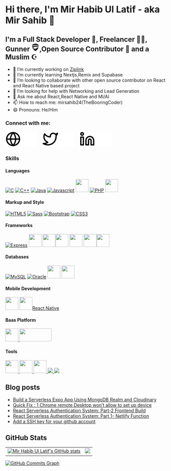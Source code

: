 # Hi there, I'm Mir Habib Ul Latif - aka Mir Sahib 👋

## I'm a Full Stack Developer 🏏, Freelancer 👩‍💻, Gunner <img src="./img/gunner.svg" width="25" height="25" />,Open Source Contributor 🤝 and a Muslim ☪

-   🔭 I’m currently working on [Ziplink](https://www.0li.pw/)
-   🌱 I’m currently learning Nextjs,Remix and Supabase
-   👯 I’m looking to collaborate with other open source contributor on React and React Native based project
-   🤔 I’m looking for help with Networking and Lead Generation
-   💬 Ask me about React,React Native and Ml/AI
-   📫 How to reach me: mirsahib24(TheBooringCoder)
-   😄 Pronouns: He/Him

### Connect with me:

[![website](./img/globe-light.svg)](https://mirsahib.xyz#gh-light-mode-only)
[![website](./img/globe-dark.svg)](https://mirsahib.xyz#gh-light-mode-only)
&nbsp;&nbsp;
[![website](./img/twitter-light.svg)](https://twitter.com/therealmirsahib#gh-light-mode-only)
[![website](./img/twitter-dark.svg)](https://twitter.com/codestackr#gh-dark-mode-only)
&nbsp;&nbsp;
[![website](./img/linkedin-light.svg)](https://www.linkedin.com/in/mir-habib-ul-latif-2b4ba9138#gh-light-mode-only)
[![website](./img/linkedin-dark.svg)](https://www.linkedin.com/in/mir-habib-ul-latif-2b4ba9138#gh-dark-mode-only)

### Skills
#### Languages
<p align="left">
<a href="https://docs.microsoft.com/en-us/cpp/?view=msvc-170" target="_blank" rel="noreferrer"><img src="https://raw.githubusercontent.com/danielcranney/readme-generator/main/public/icons/skills/c-colored.svg" width="40" height="40" alt="C" /></a>
<a href="https://docs.microsoft.com/en-us/cpp/?view=msvc-170" target="_blank" rel="noreferrer"><img src="https://raw.githubusercontent.com/danielcranney/readme-generator/main/public/icons/skills/cplusplus-colored.svg" width="40" height="40" alt="C++" /></a>
<a href="https://www.oracle.com/java/" target="_blank" rel="noreferrer"><img src="https://raw.githubusercontent.com/danielcranney/readme-generator/main/public/icons/skills/java-colored.svg" width="40" height="40" alt="Java" /></a>
<a href="https://developer.mozilla.org/en-US/docs/Web/JavaScript" target="_blank" rel="noreferrer"><img src="https://raw.githubusercontent.com/danielcranney/readme-generator/main/public/icons/skills/javascript-colored.svg" width="40" height="40" alt="Javascript" /></a>
<a href="https://developer.mozilla.org/en-US/docs/Web/JavaScript" target="_blank" rel="noreferrer">
<img src="https://cdn.jsdelivr.net/gh/devicons/devicon/icons/typescript/typescript-original.svg" width=40 height="40" /></a>
<a href="https://www.php.net/" target="_blank" rel="noreferrer"><img src="https://raw.githubusercontent.com/danielcranney/readme-generator/main/public/icons/skills/php-colored.svg" width="40" height="40" alt="PHP" /></a>
<a href="https://www.python.org/" target="_blank" rel="noreferrer"><img src="https://cdn.jsdelivr.net/gh/devicons/devicon/icons/python/python-original.svg" width="40" height="40" /></a>


#### Markup and Style
<a href="https://developer.mozilla.org/en-US/docs/Glossary/HTML5" target="_blank" rel="noreferrer"><img src="https://raw.githubusercontent.com/danielcranney/readme-generator/main/public/icons/skills/html5-colored.svg" width="40" height="40" alt="HTML5" /></a>
<a href="https://sass-lang.com/" target="_blank" rel="noreferrer"><img src="https://raw.githubusercontent.com/danielcranney/readme-generator/main/public/icons/skills/sass-colored.svg" width="40" height="40" alt="Sass" /></a>
<a href="https://getbootstrap.com/" target="_blank" rel="noreferrer"><img src="https://raw.githubusercontent.com/danielcranney/readme-generator/main/public/icons/skills/bootstrap-colored.svg" width="40" height="40" alt="Bootstrap" /></a>
<a href="https://www.w3.org/TR/CSS/#css" target="_blank" rel="noreferrer"><img src="https://raw.githubusercontent.com/danielcranney/readme-generator/main/public/icons/skills/css3-colored.svg" width="40" height="40" alt="CSS3" /></a>
<!-- <a href="https://nodejs.org/en/" target="_blank" rel="noreferrer"><img src="https://raw.githubusercontent.com/danielcranney/readme-generator/main/public/icons/skills/nodejs-colored.svg" width="40" height="40" alt="NodeJS" /></a> -->
#### Frameworks
<a href="https://expressjs.com/" target="_blank" rel="noreferrer"><img src="https://raw.githubusercontent.com/danielcranney/readme-generator/main/public/icons/skills/express-colored.svg" width="40" height="40" alt="Express" /></a>
<a href="https://nextjs.org/" target="_blank" rel="noreferrer"><img src="https://cdn.jsdelivr.net/gh/devicons/devicon/icons/nextjs/nextjs-original.svg" width="40" height="40" /></a>
<a href="https://laravel.com/" target="_blank" rel="noreferrer"><img src="https://cdn.jsdelivr.net/gh/devicons/devicon/icons/laravel/laravel-plain-wordmark.svg" width="40" height="40" /></a><a href="https://svelte.dev/" target="_blank" rel="noreferrer"><img src="https://cdn.jsdelivr.net/gh/devicons/devicon/icons/svelte/svelte-original.svg" width="40" height="40" /></a>
<a href="https://reactjs.org/" target="_blank" rel="noreferrer"><img src="https://cdn.jsdelivr.net/gh/devicons/devicon/icons/react/react-original.svg" width="40" height="40"/></a>
<a href="https://www.djangoproject.com/" target="_blank" rel="noreferrer"><img src="https://cdn.jsdelivr.net/gh/devicons/devicon/icons/django/django-plain-wordmark.svg" width="40" height="40"/></a><a href="https://fastapi.tiangolo.com/" target="_blank" rel="noreferrer"><img src="https://cdn.jsdelivr.net/gh/devicons/devicon/icons/fastapi/fastapi-original-wordmark.svg" width="40" height="40"/> </a>
#### Databases
<a href="https://www.mysql.com/" target="_blank" rel="noreferrer"><img src="https://raw.githubusercontent.com/danielcranney/readme-generator/main/public/icons/skills/mysql-colored.svg" width="40" height="40" alt="MySQL" /></a>
<a href="https://www.oracle.com/uk/index.html" target="_blank" rel="noreferrer"><img src="https://raw.githubusercontent.com/danielcranney/readme-generator/main/public/icons/skills/oracle-colored.svg" width="40" height="40" alt="Oracle" /></a>
<a href="https://www.mongodb.com/" target="_blank" rel="noreferrer"><img src="https://cdn.jsdelivr.net/gh/devicons/devicon/icons/mongodb/mongodb-original.svg" width="40" height="40"/></a>
<a><img src="https://cdn.jsdelivr.net/gh/devicons/devicon/icons/postgresql/postgresql-original.svg" width="40" height="40" /></a>

#### Mobile Development
<a href="https://android.com" target="_blank"> <img src="https://cdn.jsdelivr.net/gh/devicons/devicon/icons/android/android-plain-wordmark.svg" width="40" height="40"/></a>
<a href="https://reactjs.org/" target="_blank" rel="noreferrer"><img src="https://cdn.jsdelivr.net/gh/devicons/devicon/icons/react/react-original.svg" width="40" height="40"/><span>React Native</span></a> 


#### Baas Platform
<a href="https://firebase.google.com/"><img width= "40" height = "40" src="https://cdn.jsdelivr.net/gh/devicons/devicon/icons/firebase/firebase-plain.svg" />
</a><a href="https://github.com/">
<img width="100" height="40" src="https://supabase.com/_next/image?url=%2F_next%2Fstatic%2Fmedia%2Fsupabase-logo-wordmark--dark.466162b3.png&w=256&q=75" />
</a>

#### Tools
<a href="https://git-scm.com/">
<img src="https://cdn.jsdelivr.net/gh/devicons/devicon/icons/git/git-plain-wordmark.svg" width="40" height="40"/>
</a><a href="https://www.docker.com/">
<img src="https://cdn.jsdelivr.net/gh/devicons/devicon/icons/docker/docker-original.svg" width="40" height="40"/>
</a><a href="https://kubernetes.io/">
<img src="https://cdn.jsdelivr.net/gh/devicons/devicon/icons/kubernetes/kubernetes-plain.svg" width="40" height="40"/>
</a>
<a href="https://socket.io/">
<img width="40" src="https://cdn.jsdelivr.net/gh/devicons/devicon/icons/socketio/socketio-original.svg" />
</a>
<a href="https://www.npmjs.com/">
<img src="https://cdn.jsdelivr.net/gh/devicons/devicon/icons/npm/npm-original-wordmark.svg" width="40"/>
</a>
</p>

## Blog posts
<!-- BLOG-POST-LIST:START -->
- [Build a Serverless Expo App Using MongoDB Realm and Cloudinary](https://javascript.plainenglish.io/lets-build-a-serverless-expo-app-using-mongodb-realm-and-cloudinary-b018dde08717?source=rss-e9aea1cd1387------2)
- [Quick Fix : 1 Chrome remote Desktop won’t allow to set up device](https://mirsahib24.medium.com/quick-fix-1-chrome-remote-desktop-wont-allow-to-set-up-device-7e27401021a3?source=rss-e9aea1cd1387------2)
- [React Serverless Authentication System: Part-2 Frontend Build](https://mirsahib24.medium.com/react-serverless-authentication-system-part-2-frontend-build-419103b6e9c6?source=rss-e9aea1cd1387------2)
- [React Serverless Authentication System: Part 1- Netlify Function](https://medium.com/swlh/react-serverless-authentication-system-part-1-netlify-function-112289f6d96e?source=rss-e9aea1cd1387------2)
- [Add a SSH key for your github account](https://mirsahib24.medium.com/add-a-ssh-key-for-your-github-account-c8c4917f8710?source=rss-e9aea1cd1387------2)
<!-- BLOG-POST-LIST:END -->

## GitHub Stats
<table>
  <tr>
    <td valign="top">
      <a href="http://www.github.com/mirsahib"><img src="https://github-readme-stats.vercel.app/api?username=mirsahib&show_icons=true&hide=&count_private=true&title_color=0891b2&text_color=ffffff&icon_color=0891b2&bg_color=1c1917&hide_border=true&show_icons=true" alt="Mir Habib Ul Latif's GitHub stats" /></a>
    </td>
    <td valign="top">  
      <a href="http://www.github.com/mirsahib"><img src="https://github-readme-streak-stats.herokuapp.com/?user=mirsahib&show_icons=true&stroke=ffffff&background=1c1917&ring=0891b2&fire=0891b2&currStreakNum=ffffff&currStreakLabel=0891b2&sideNums=ffffff&sideLabels=ffffff&dates=ffffff&hide_border=true" /></a>
    </td>
  </tr>
</table>

<a href="http://www.github.com/mirsahib"><img src="https://github-readme-activity-graph.vercel.app/graph?username=mirsahib&theme=react-dark" alt="GitHub Commits Graph" /></a>

<!--START_SECTION:activity-->

